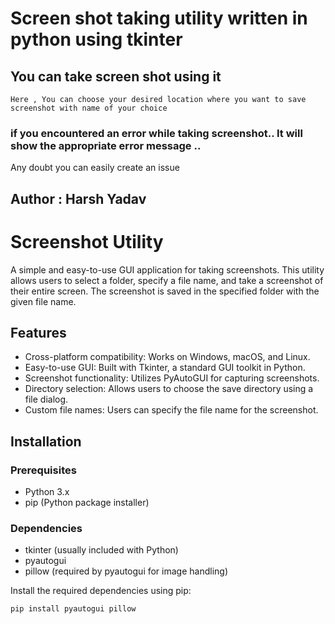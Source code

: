 # Screen shot taking utility written in python using tkinter 
## You can take screen shot using it 
```
Here , You can choose your desired location where you want to save screenshot with name of your choice
```
### if you encountered an error while taking screenshot.. It will show the appropriate error message ..
Any doubt you can easily create an issue

## Author : Harsh Yadav

# Screenshot Utility

A simple and easy-to-use GUI application for taking screenshots. This utility allows users to select a folder, specify a file name, and take a screenshot of their entire screen. The screenshot is saved in the specified folder with the given file name.

## Features

- Cross-platform compatibility: Works on Windows, macOS, and Linux.
- Easy-to-use GUI: Built with Tkinter, a standard GUI toolkit in Python.
- Screenshot functionality: Utilizes PyAutoGUI for capturing screenshots.
- Directory selection: Allows users to choose the save directory using a file dialog.
- Custom file names: Users can specify the file name for the screenshot.

## Installation

### Prerequisites

- Python 3.x
- pip (Python package installer)

### Dependencies

- tkinter (usually included with Python)
- pyautogui
- pillow (required by pyautogui for image handling)

Install the required dependencies using pip:

```sh
pip install pyautogui pillow